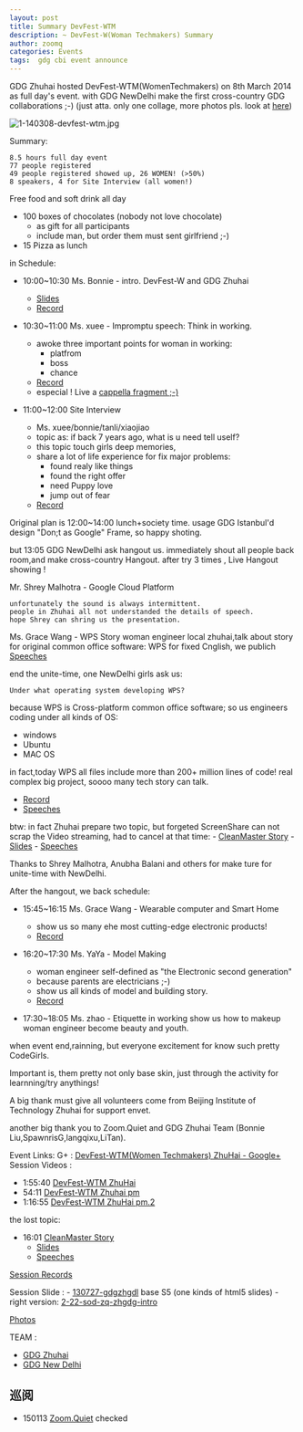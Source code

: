 ```yaml
---
layout: post
title: Summary DevFest-WTM
description: ~ DevFest-W(Woman Techmakers) Summary
author: zoomq
categories: Events
tags:  gdg cbi event announce
---
```



GDG Zhuhai hosted DevFest-WTM(WomenTechmakers) on 8th March 2014 as full day's event.
with GDG NewDelhi make the first cross-country GDG collaborations ;-)
(just atta. only one collage, more photos pls. look at [here](https://plus.google.com/u/0/b/113382777332300419074/events/gallery/ctihkaqah74hj74vvrvge1iidqo))

![1-140308-devfest-wtm.jpg](http://res.zoomquiet.io/ZHGDG/2014/140308-devfest-wtm/1-140308-devfest-wtm.jpg)

Summary:

    8.5 hours full day event
    77 people registered
    49 people registered showed up, 26 WOMEN! (>50%)
    8 speakers, 4 for Site Interview (all women!)

Free food and soft drink all day

- 100 boxes of chocolates (nobody not love chocolate)
    - as gift for all participants
    - include man, but order them must sent girlfriend ;-)
- 15 Pizza as lunch


<!--more-->

in Schedule:

+ 10:00~10:30 Ms. Bonnie - intro. DevFest-W and GDG Zhuhai
    - [Slides](http://zoomquiet.io/res/s5/130727-gdgzhgdl/)
    - [Record](http://res.zoomquiet.io/ZHGDG/2014/140308-devfest-wtm/140308_devfest-wtm_1_intro.MP3)

+ 10:30~11:00 Ms. xuee - Impromptu speech: Think in working.
    - awoke three important points for woman in working:
        - platfrom
        - boss
        - chance
    - [Record](http://res.zoomquiet.io/ZHGDG/2014/140308-devfest-wtm/140308_devfest-wtm_2_lvxuee.MP3)
    - especial ! Live a [cappella fragment ;-)](http://res.zoomquiet.io/ZHGDG/2014/140308-devfest-wtm/140308_devfest-wtm_3_song.MP3)
        

+ 11:00~12:00 Site Interview
    - Ms. xuee/bonnie/tanli/xiaojiao
    - topic as: if back 7 years ago, what is u need tell uself?
    - this topic touch girls deep memories,
    - share a lot of life experience for fix major problems:
        - found realy like things
        - found the right offer
        - need Puppy love
        - jump out of fear
    - [Record](http://res.zoomquiet.io/ZHGDG/2014/140308-devfest-wtm/140308_devfest-wtm_4_liv-talk.MP3)

Original plan is 12:00~14:00 lunch+society time.
usage GDG Istanbul'd design "Don;t as Google" Frame, so happy shoting.

but 13:05 GDG NewDelhi ask hangout us.
immediately shout all people back room,and make cross-country Hangout.
after try 3 times , Live Hangout showing !

Mr. Shrey Malhotra - Google Cloud Platform

    unfortunately the sound is always intermittent.
    people in Zhuhai all not understanded the details of speech.
    hope Shrey can shring us the presentation.

Ms. Grace Wang - WPS Story
    woman engineer local zhuhai,talk about story for
    original common office software: WPS
    for fixed Cnglish, we publich [Speeches](https://docs.google.com/document/d/17VRdmyewqkzh-ux4gynVQwVUSzUubqfDyjvJBHkWBqI)
    

end the unite-time, one NewDelhi girls ask us:

    Under what operating system developing WPS?

because WPS is Cross-platform common office software;
so us engineers coding under all kinds of OS:
- windows
- Ubuntu
- MAC OS

in fact,today WPS all files include more than 200+ million lines of code!
real complex big project, soooo many tech story can talk.

- [Record](http://res.zoomquiet.io/ZHGDG/2014/140308-devfest-wtm/140308_devfest-wtm_5_newdelhi-unitime.MP3)
- [Speeches](https://docs.google.com/document/d/17VRdmyewqkzh-ux4gynVQwVUSzUubqfDyjvJBHkWBqI)

btw: in fact Zhuhai prepare two topic, but forgeted ScreenShare can not scrap the Video streaming, had to cancel at that time: 
    - [CleanMaster Story](https://www.youtube.com/watch?v=mhTkqBvXNEY)
    - [Slides](https://speakerdeck.com/zoomquiet/140308-devfest-wtm-zhuhai-cleanmaster-story)
    - [Speeches](https://docs.google.com/document/d/1kAcMBPol6Il_wsBptDHHYGHZbc4qdbEmNm8qpyoYBLQ)

Thanks to Shrey Malhotra, Anubha Balani and others
for make ture for unite-time with NewDelhi.

After the hangout, we back schedule:

+ 15:45~16:15 Ms. Grace Wang - Wearable computer and Smart Home
    - show us so many ehe most cutting-edge electronic products!
    - [Record](http://res.zoomquiet.io/ZHGDG/2014/140308-devfest-wtm/140308_devfest-wtm_6_wearable.MP3)

+ 16:20~17:30 Ms. YaYa - Model Making
    - woman engineer self-defined as "the Electronic second generation"
    - because parents are electricians ;-)
    - show us all kinds of model and building story.
    - [Record](http://res.zoomquiet.io/ZHGDG/2014/140308-devfest-wtm/140308_devfest-wtm_7_prototype.MP3)

+ 17:30~18:05 Ms. zhao - Etiquette in working
    show us how to makeup woman engineer become beauty and youth.

when event end,rainning, 
but everyone excitement for know such pretty CodeGirls.

Important is, them pretty not only base skin,
just through the activity for learnning/try anythings!

A big thank must give all volunteers come from Beijing Institute of Technology Zhuhai for support envet.

another big thank you to Zoom.Quiet and GDG Zhuhai Team
(Bonnie Liu,SpawnrisG,langqixu,LiTan).


Event Links:
G+ : [DevFest-WTM(Women Techmakers) ZhuHai - Google+](https://plus.google.com/u/0/b/113382777332300419074/events/ctihkaqah74hj74vvrvge1iidqo)
Session Videos :

- 1:55:40 [DevFest-WTM ZhuHai](https://www.youtube.com/watch?v=YfGKJVcacE8)
- 54:11   [DevFest-WTM Zhuhai pm](https://www.youtube.com/watch?v=N7QpML1qvd0)
- 1:16:55 [DevFest-WTM ZhuHai pm.2](https://www.youtube.com/watch?v=odjn9Mu3XSU)
        
the lost topic:

- 16:01   [CleanMaster Story](https://www.youtube.com/watch?v=mhTkqBvXNEY)
    - [Slides](https://speakerdeck.com/zoomquiet/140308-devfest-wtm-zhuhai-cleanmaster-story)
    - [Speeches](https://docs.google.com/document/d/1kAcMBPol6Il_wsBptDHHYGHZbc4qdbEmNm8qpyoYBLQ)

[Session Records](http://res.zoomquiet.io/ZHGDG/2014/140308-devfest-wtm/)
    
Session Slide :
    - [130727-gdgzhgdl](http://zoomquiet.io/res/s5/130727-gdgzhgdl/)
        base S5 (one kinds of html5 slides)
    - right version: [2-22-sod-zq-zhgdg-intro](https://speakerdeck.com/zoomquiet/2-dot-22-sod-zq-zhgdg-intro)

[Photos](https://plus.google.com/u/0/b/113382777332300419074/events/gallery/ctihkaqah74hj74vvrvge1iidqo)
    

TEAM :

- [GDG Zhuhai](https://plus.google.com/113382777332300419074/about)
- [GDG New Delhi](https://plus.google.com/114576537688641864561/about)





## 巡阅
- 150113 [Zoom.Quiet](http://zoomquiet.io/) checked





